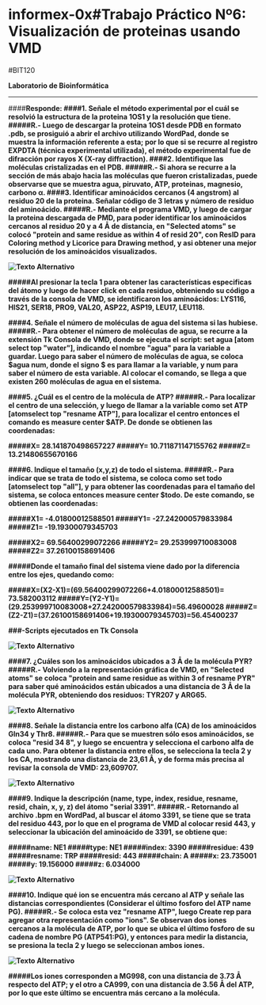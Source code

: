 # informex-0x#<strong>Trabajo Práctico Nº6: Visualización de proteinas usando VMD</strong>

#BIT120

__Laboratorio de Bioinformática__


                                                                


---

####<strong>Responde:
####1. Señale el método experimental por el cuál se resolvió la estructura de la proteina 1OS1 y la resolución que tiene.
#####R.- Luego de descargar la proteina 1OS1 desde PDB en formato .pdb, se prosiguió a abrir el archivo utilizando WordPad, donde se muestra la información referente a esta; por lo que si se recurre al registro EXPDTA (técnica experimental utilizada), el método experimental fue de difracción por rayos X (X-ray diffraction). 
####2. Identifique las moléculas cristalizadas en el PDB.
#####R.- Si ahora se recurre a la sección de más abajo hacia las moléculas que fueron cristalizadas, puede observarse que se muestra agua, piruvato, ATP, proteinas, magnesio, carbono α.
####3. Identificar aminoácidos cercanos (4 angstrom) al residuo 20 de la proteina. Señalar código de 3 letras y número de residuo del aminoácido.
#####R.- Mediante el programa VMD, y luego de cargar la proteina descargada de PMD, para poder identificar los aminoácidos cercanos al residuo 20 y a 4 Å de  distancia, en "Selected atoms" se colocó "protein and same residue as within 4 of resid 20", con ResID para Coloring method y Licorice para Drawing method, y asi obtener una mejor resolución de los aminoácidos visualizados.

![Texto Alternativo](http://image.prntscr.com/image/458d7a3856b845b58a4d150519035d03.png)

#####Al presionar la tecla 1 para obtener las características especificas del átomo y luego de hacer click en cada residuo, obteniendo su código a través de la consola de VMD, se identificaron los aminoácidos: LYS116, HIS21, SER18, PRO9, VAL20, ASP22, ASP19, LEU17, LEU118.
 
####4. Señale el número de moléculas de agua del sistema si las hubiese.
#####R.- Para obtener el número de moléculas de agua, se recurre a la extensión Tk Consola de VMD, donde se ejecuta el script: set agua [atom select top "water"], indicando el nombre "agua" para la variable a guardar. Luego para saber el número de moléculas de agua, se coloca $agua num, donde el signo $ es para llamar a la variable, y num para saber el número de esta variable. Al colocar el comando, se llega a que existen 260 moléculas de agua en el sistema. 

####5. ¿Cuál es el centro de la molécula de ATP?
#####R.- Para localizar el centro de una selección, y luego de llamar a la variable como set ATP [atomselect top "resname ATP"], para localizar el centro entonces el comando es measure center $ATP. De donde se obtienen las coordenadas: 

#####X= 28.141870498657227
#####Y= 10.711871147155762
#####Z= 13.21480655670166
                                                                                   
####6. Indique el tamaño (x,y,z) de todo el sistema.
#####R.- Para indicar que se trata de todo el sistema, se coloca como set todo [atomselect top "all"], y para obtener las coordenadas para el tamaño del sistema, se coloca entonces measure center $todo. De este comando, se obtienen las coordenadas: 

#####X1= -4.01800012588501
#####Y1= -27.242000579833984
#####Z1= -19.19300079345703

#####X2= 69.56400299072266
#####Y2= 29.253999710083008
#####Z2= 37.26100158691406

#####Donde el tamaño final del sistema viene dado por la diferencia entre los ejes, quedando como:

#####X=(X2-X1)=(69.56400299072266+4.01800012588501)= 73.582003112
#####Y=(Y2-Y1)=(29.253999710083008+27.242000579833984)=56.49600028
#####Z=(Z2-Z1)=(37.26100158691406+19.19300079345703)=56.45400237

###<strong>-Scripts ejecutados en Tk Consola

![Texto Alternativo](http://image.prntscr.com/image/d98d545218da4905beec05b729fe7e8f.png)

####7. ¿Cuáles son los aminoácidos ubicados a 3 Å de la molécula PYR?
#####R.- Volviendo a la representación gráfica de VMD, en "Selected atoms" se coloca "protein and same residue as within 3 of resname PYR" para saber qué aminoácidos están ubicados a una distancia de 3 Å de la molécula PYR, obteniendo dos residuos: TYR207 y ARG65.

![Texto Alternativo](http://image.prntscr.com/image/82aa872cabd14233a6fda951e81e445a.png)

####8. Señale la distancia entre los carbono alfa (CA) de los aminoácidos Gln34 y Thr8.
#####R.- Para que se muestren sólo esos aminoácidos, se coloca "resid 34 8", y luego se encuentra y selecciona el carbono alfa de cada uno. Para obtener la distancia entre ellos, se selecciona la tecla 2 y los CA, mostrando una distancia de 23,61 Å, y de forma más precisa al revisar la consola de VMD: 23,609707.

![Texto Alternativo](http://image.prntscr.com/image/7107f47f76de448db4f5ff5818c2afdc.png)
 
####9. Indique la descripción (name, type, index, residue, resname, resid, chain, x, y, z) del átomo "serial 3391".
#####R.- Retornando al archivo .bpm en WordPad, al buscar el átomo 3391, se tiene que se trata del residuo 443, por lo que en el programa de VMD al colocar resid 443, y seleccionar la ubicación del aminoácido de 3391, se obtiene que:

#####name: NE1
#####type: NE1
#####index: 3390
#####residue: 439
#####resname: TRP
#####resid: 443
#####chain: A
#####x: 23.735001
#####y: 19.156000
#####z: 6.034000

![Texto Alternativo](http://image.prntscr.com/image/8afa01921b1543d18d54bd65536472db.png)

####10. Indique qué ion se encuentra más cercano al ATP y señale las distancias correspondientes (Considerar el último fosforo del ATP name PG).
#####R.- Se coloca esta vez "resname ATP", luego Create rep para agregar otra representación como "ions". Se observan dos iones cercanos a la molécula de ATP, por lo que se ubica el último fosforo de su cadena de nombre PG (ATP541:PG), y entonces para medir la distancia, se presiona la tecla 2 y luego se seleccionan ambos iones. 

![Texto Alternativo](http://image.prntscr.com/image/99cc7237e78e4af6bfdfb01cbc438220.png)

#####Los iones corresponden a MG998, con una distancia de 3.73 Å respecto del ATP; y el otro a CA999, con una distancia de 3.56 Å del ATP, por lo que este último se encuentra más cercano a la molécula.
